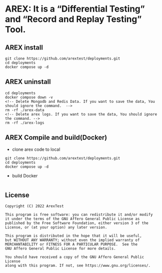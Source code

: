 # AREX: It is a “Differential Testing” and “Record and Replay Testing” Tool.

## AREX install

```
git clone https://github.com/arextest/deployments.git
cd deployments
docker compose up -d
```

## AREX uninstall

```
cd deployments
docker compose down -v
<!-- Delete Mongodb and Redis Data. If you want to save the data, You should ignore the command.  -->
rm -rf ./arex-data
<!-- Delete arex logs. If you want to save the data, You should ignore the command. -->
rm -rf ./arex-logs
```

## AREX Compile and build(Docker)

- clone arex code to local

```
git clone https://github.com/arextest/deployments.git
cd deployments
docker compose up -d
```

- build Docker

```

```

## License

    Copyright (C) 2022 ArexTest

    This program is free software: you can redistribute it and/or modify
    it under the terms of the GNU Affero General Public License as
    published by the Free Software Foundation, either version 3 of the
    License, or (at your option) any later version.

    This program is distributed in the hope that it will be useful,
    but WITHOUT ANY WARRANTY; without even the implied warranty of
    MERCHANTABILITY or FITNESS FOR A PARTICULAR PURPOSE.  See the
    GNU Affero General Public License for more details.

    You should have received a copy of the GNU Affero General Public License
    along with this program. If not, see https://www.gnu.org/licenses/.
